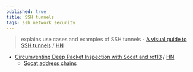 ```yaml
---
published: true
title: SSH tunnels
tags: ssh network security
---
```

> explains use cases and examples of SSH tunnels - [A visual guide to SSH tunnels](https://robotmoon.com/ssh-tunnels/) / [HN](https://news.ycombinator.com/item?id=26053323)

- [Circumventing Deep Packet Inspection with Socat and rot13](https://gist.github.com/gmurdocca/88857b58dc4668d88b0d0fae6ebf8b64) / [HN](https://news.ycombinator.com/item?id=30487104)
	- [Socat address chains](http://www.dest-unreach.org/socat/doc/socat-addresschain.html)